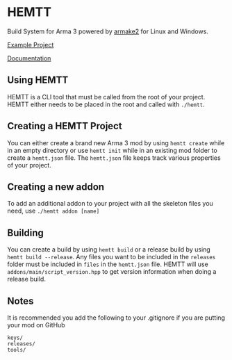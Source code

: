 # HEMTT
Build System for Arma 3 powered by [armake2](https://github.com/KoffeinFlummi/armake2) for Linux and Windows.

[Example Project](https://github.com/synixebrett/HEMTT-Example)

[Documentation](https://synixebrett.github.io/HEMTT)

## Using HEMTT
HEMTT is a CLI tool that must be called from the root of your project. HEMTT either needs to be placed in the root and called with `./hemtt`.

## Creating a HEMTT Project

You can either create a brand new Arma 3 mod by using `hemtt create` while in an empty directory or use `hemtt init` while in an existing mod folder to create a `hemtt.json` file.
The `hemtt.json` file keeps track various properties of your project.

## Creating a new addon

To add an additional addon to your project with all the skeleton files you need, use `./hemtt addon [name]`

## Building

You can create a build by using `hemtt build` or a release build by using `hemtt build --release`.
Any files you want to be included in the `releases` folder must be included in `files` in the `hemtt.json` file.
HEMTT will use `addons/main/script_version.hpp` to get version information when doing a release build.

## Notes

It is recommended you add the following to your .gitignore if you are putting your mod on GitHub
```
keys/
releases/
tools/
```
